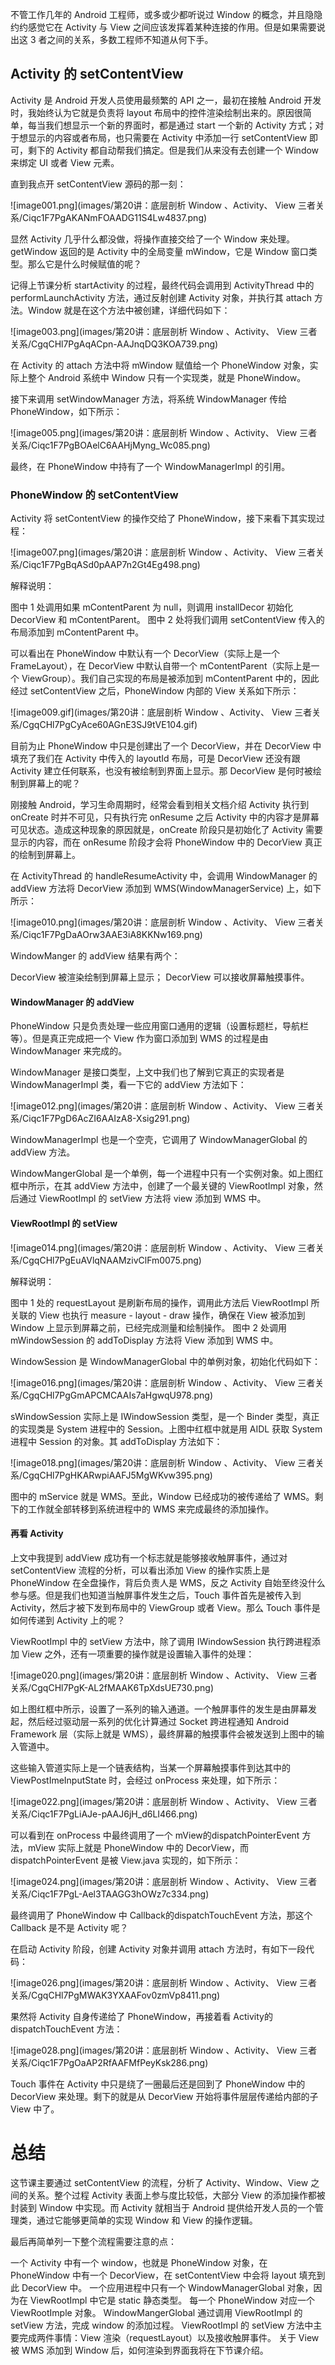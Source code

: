 不管工作几年的 Android 工程师，或多或少都听说过 Window 的概念，并且隐隐约约感觉它在 Activity 与 View 之间应该发挥着某种连接的作用。但是如果需要说出这 3 者之间的关系，多数工程师不知道从何下手。

## Activity 的 setContentView

Activity 是 Android 开发人员使用最频繁的 API 之一，最初在接触 Android 开发时，我始终认为它就是负责将 layout 布局中的控件渲染绘制出来的。原因很简单，每当我们想显示一个新的界面时，都是通过 start 一个新的 Activity 方式；对于想显示的内容或者布局，也只需要在 Activity 中添加一行 setContentView 即可，剩下的 Activity 都自动帮我们搞定。但是我们从来没有去创建一个 Window 来绑定 UI 或者 View 元素。

直到我点开 setContentView 源码的那一刻：

![image001.png](images/第20讲：底层剖析 Window 、Activity、 View 三者关系/Ciqc1F7PgAKANmFOAADG11S4Lw4837.png)

显然 Activity 几乎什么都没做，将操作直接交给了一个 Window 来处理。getWindow 返回的是 Activity 中的全局变量 mWindow，它是 Window 窗口类型。那么它是什么时候赋值的呢？

记得上节课分析 startActivity 的过程，最终代码会调用到 ActivityThread 中的 performLaunchActivity 方法，通过反射创建 Activity 对象，并执行其 attach 方法。Window 就是在这个方法中被创建，详细代码如下：

![image003.png](images/第20讲：底层剖析 Window 、Activity、 View 三者关系/CgqCHl7PgAqACpn-AAJnqDQ3KOA739.png)

在 Activity 的 attach 方法中将 mWindow 赋值给一个 PhoneWindow 对象，实际上整个 Android 系统中 Window 只有一个实现类，就是 PhoneWindow。

接下来调用 setWindowManager 方法，将系统 WindowManager 传给 PhoneWindow，如下所示：

![image005.png](images/第20讲：底层剖析 Window 、Activity、 View 三者关系/Ciqc1F7PgBOAelC6AAHjMyng_Wc085.png)

最终，在 PhoneWindow 中持有了一个 WindowManagerImpl 的引用。

### PhoneWindow 的 setContentView

Activity 将 setContentView 的操作交给了 PhoneWindow，接下来看下其实现过程：

![image007.png](images/第20讲：底层剖析 Window 、Activity、 View 三者关系/Ciqc1F7PgBqASd0pAAP7n2Gt4Eg498.png)

解释说明：

图中 1 处调用如果 mContentParent 为 null，则调用 installDecor 初始化 DecorView 和 mContentParent。
图中 2 处将我们调用 setContentView 传入的布局添加到 mContentParent 中。

可以看出在 PhoneWindow 中默认有一个 DecorView（实际上是一个 FrameLayout），在 DecorView 中默认自带一个 mContentParent（实际上是一个 ViewGroup）。我们自己实现的布局是被添加到 mContentParent 中的，因此经过 setContentView 之后，PhoneWindow 内部的 View 关系如下所示：

![image009.gif](images/第20讲：底层剖析 Window 、Activity、 View 三者关系/CgqCHl7PgCyAce60AGnE3SJ9tVE104.gif)

目前为止 PhoneWindow 中只是创建出了一个 DecorView，并在 DecorView 中填充了我们在 Activity 中传入的 layoutId 布局，可是 DecorView 还没有跟 Activity 建立任何联系，也没有被绘制到界面上显示。那 DecorView 是何时被绘制到屏幕上的呢？

刚接触 Android，学习生命周期时，经常会看到相关文档介绍 Activity 执行到 onCreate 时并不可见，只有执行完 onResume 之后 Activity 中的内容才是屏幕可见状态。造成这种现象的原因就是，onCreate 阶段只是初始化了 Activity 需要显示的内容，而在 onResume 阶段才会将 PhoneWindow 中的 DecorView 真正的绘制到屏幕上。

在 ActivityThread 的 handleResumeActivity 中，会调用 WindowManager 的 addView 方法将 DecorView 添加到 WMS(WindowManagerService) 上，如下所示：

![image010.png](images/第20讲：底层剖析 Window 、Activity、 View 三者关系/Ciqc1F7PgDaAOrw3AAE3iA8KKNw169.png)

WindowManger 的 addView 结果有两个：

DecorView 被渲染绘制到屏幕上显示；
DecorView 可以接收屏幕触摸事件。

#### WindowManager 的 addView

PhoneWindow 只是负责处理一些应用窗口通用的逻辑（设置标题栏，导航栏等）。但是真正完成把一个 View 作为窗口添加到 WMS 的过程是由 WindowManager 来完成的。

WindowManager 是接口类型，上文中我们也了解到它真正的实现者是 WindowManagerImpl 类，看一下它的 addView 方法如下：

![image012.png](images/第20讲：底层剖析 Window 、Activity、 View 三者关系/Ciqc1F7PgD6AcZI6AAIzA8-Xsig291.png)

WindowManagerImpl 也是一个空壳，它调用了 WindowManagerGlobal 的 addView 方法。

WindowMangerGlobal 是一个单例，每一个进程中只有一个实例对象。如上图红框中所示，在其 addView 方法中，创建了一个最关键的 ViewRootImpl 对象，然后通过 ViewRootImpl 的 setView 方法将 view 添加到 WMS 中。

#### ViewRootImpl 的 setView

![image014.png](images/第20讲：底层剖析 Window 、Activity、 View 三者关系/CgqCHl7PgEuAVlqNAAMzivClFm0075.png)


解释说明：

图中 1 处的 requestLayout 是刷新布局的操作，调用此方法后 ViewRootImpl 所关联的 View 也执行 measure - layout - draw 操作，确保在 View 被添加到 Window 上显示到屏幕之前，已经完成测量和绘制操作。
图中 2 处调用 mWindowSession 的 addToDisplay 方法将 View 添加到 WMS 中。

WindowSession 是 WindowManagerGlobal 中的单例对象，初始化代码如下：

![image016.png](images/第20讲：底层剖析 Window 、Activity、 View 三者关系/CgqCHl7PgGmAPCMCAAIs7aHgwqU978.png)

sWindowSession 实际上是 IWindowSession 类型，是一个 Binder 类型，真正的实现类是 System 进程中的 Session。上图中红框中就是用 AIDL 获取 System 进程中 Session 的对象。其 addToDisplay 方法如下：

![image018.png](images/第20讲：底层剖析 Window 、Activity、 View 三者关系/CgqCHl7PgHKARwpiAAFJ5MgWKvw395.png)

图中的 mService 就是 WMS。至此，Window 已经成功的被传递给了 WMS。剩下的工作就全部转移到系统进程中的 WMS 来完成最终的添加操作。

#### 再看 Activity

上文中我提到 addView 成功有一个标志就是能够接收触屏事件，通过对 setContentView 流程的分析，可以看出添加 View 的操作实质上是 PhoneWindow 在全盘操作，背后负责人是 WMS，反之 Activity 自始至终没什么参与感。但是我们也知道当触屏事件发生之后，Touch 事件首先是被传入到 Activity，然后才被下发到布局中的 ViewGroup 或者 View。那么 Touch 事件是如何传递到 Activity 上的呢？

ViewRootImpl 中的 setView 方法中，除了调用 IWindowSession 执行跨进程添加 View 之外，还有一项重要的操作就是设置输入事件的处理：

![image020.png](images/第20讲：底层剖析 Window 、Activity、 View 三者关系/CgqCHl7PgK-AL2fMAAK6TpXdsUE730.png)

如上图红框中所示，设置了一系列的输入通道。一个触屏事件的发生是由屏幕发起，然后经过驱动层一系列的优化计算通过 Socket 跨进程通知 Android Framework 层（实际上就是 WMS），最终屏幕的触摸事件会被发送到上图中的输入管道中。

这些输入管道实际上是一个链表结构，当某一个屏幕触摸事件到达其中的 ViewPostImeInputState 时，会经过 onProcess 来处理，如下所示：

![image022.png](images/第20讲：底层剖析 Window 、Activity、 View 三者关系/Ciqc1F7PgLiAJe-pAAJ6jH_d6LI466.png)

可以看到在 onProcess 中最终调用了一个 mView的dispatchPointerEvent 方法，mView 实际上就是 PhoneWindow 中的 DecorView，而 dispatchPointerEvent 是被 View.java 实现的，如下所示：

![image024.png](images/第20讲：底层剖析 Window 、Activity、 View 三者关系/Ciqc1F7PgL-Ael3TAAGG3hOWz7c334.png)

最终调用了 PhoneWindow 中 Callback的dispatchTouchEvent 方法，那这个 Callback 是不是 Activity 呢？

在启动 Activity 阶段，创建 Activity 对象并调用 attach 方法时，有如下一段代码：

![image026.png](images/第20讲：底层剖析 Window 、Activity、 View 三者关系/CgqCHl7PgMWAK3YXAAFov0zmVp8411.png)

果然将 Activity 自身传递给了 PhoneWindow，再接着看 Activity的dispatchTouchEvent 方法：

![image028.png](images/第20讲：底层剖析 Window 、Activity、 View 三者关系/Ciqc1F7PgOaAP2RfAAFMfPeyKsk286.png)

Touch 事件在 Activity 中只是绕了一圈最后还是回到了 PhoneWindow 中的 DecorView 来处理。剩下的就是从 DecorView 开始将事件层层传递给内部的子 View 中了。

# 总结

这节课主要通过 setContentView 的流程，分析了 Activity、Window、View 之间的关系。整个过程 Activity 表面上参与度比较低，大部分 View 的添加操作都被封装到 Window 中实现。而 Activity 就相当于 Android 提供给开发人员的一个管理类，通过它能够更简单的实现 Window 和 View 的操作逻辑。

最后再简单列一下整个流程需要注意的点：

一个 Activity 中有一个 window，也就是 PhoneWindow 对象，在 PhoneWindow 中有一个 DecorView，在 setContentView 中会将 layout 填充到此 DecorView 中。
一个应用进程中只有一个 WindowManagerGlobal 对象，因为在 ViewRootImpl 中它是 static 静态类型。
每一个 PhoneWindow 对应一个 ViewRootImple 对象。
WindowMangerGlobal 通过调用 ViewRootImpl 的 setView 方法，完成 window 的添加过程。
ViewRootImpl 的 setView 方法中主要完成两件事情：View 渲染（requestLayout）以及接收触屏事件。
关于 View 被 WMS 添加到 Window 后，如何渲染到界面我将在下节课介绍。
